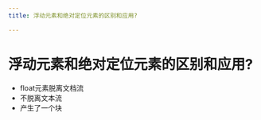 ```yaml
---
title: 浮动元素和绝对定位元素的区别和应用?

---
```


# 浮动元素和绝对定位元素的区别和应用?

 - float元素脱离文档流
 - 不脱离文本流
 - 产生了一个块
